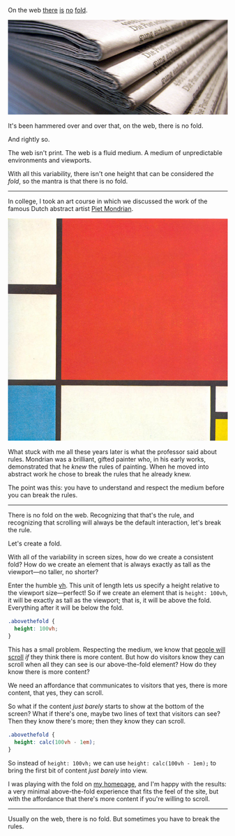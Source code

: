 On the web [there][f1] [is][f2] [no][f3] [fold][f4].

![Newspapers have a fold. The web does not.](images/above-the-fold/fold.jpg "Stacked newspapers")

It's been hammered over and over that, on the web, there is no fold.

And rightly so.

The web isn't print. The web is a fluid medium. A medium of unpredictable
environments and viewports.

With all this variability, there isn't one height that can be considered _the
fold_, so the mantra is that there is no fold.

---

In college, I took an art course in which we discussed the work of the famous
Dutch abstract artist [Piet Mondrian][piet].

![Piet Mondrian's 'Composition with Red, Blue and Yellow', 1930](images/above-the-fold/composition.jpg "Composition with Red, Blue, and Yellow")

What stuck with me all these years later is what the professor said about
rules. Mondrian was a brilliant, gifted painter who, in his early works,
demonstrated that he _knew_ the rules of painting. When he moved into abstract
work he chose to break the rules that he already knew.

The point was this: you have to understand and respect the medium before you
can break the rules.

---

There is no fold on the web. Recognizing that that's the rule, and recognizing
that scrolling will always be the default interaction, let's break the rule.

Let's create a fold.

With all of the variability in screen sizes, how do we create a consistent
fold? How do we create an element that is always exactly as tall as the
viewport—no taller, no shorter?

Enter the humble [vh][vh]. This unit of length lets us specify a height
relative to the viewport size—perfect! So if we create an element that is
`height: 100vh`, it will be exactly as tall as the viewport; that is, it will
be above the fold. Everything after it will be below the fold.

```css
.abovethefold {
  height: 100vh;
}
```

This has a small problem. Respecting the medium, we know that [people will
scroll][scrolling] _if_ they think there is more content. But how do visitors
know they can scroll when all they can see is our above-the-fold element? How
do they know there is more content?

We need an affordance that communicates to visitors that yes, there is more
content, that yes, they can scroll.

So what if the content _just barely_ starts to show at the bottom of the
screen? What if there's one, maybe two lines of text that visitors can see?
Then they know there's more; then they know they can scroll.

```css
.abovethefold {
  height: calc(100vh - 1em);
}
```

So instead of `height: 100vh;` we can use `height: calc(100vh - 1em);` to
bring the first bit of content _just barely_ into view.

I was playing with the fold on [my homepage](/), and I'm happy with the
results: a very minimal above-the-fold experience that fits the feel of the
site, but with the affordance that there's more content if you're willing to
scroll.

---

Usually on the web, there is no fold. But sometimes you have to break the
rules.

[f1]: http://thereisnopagefold.com/
[f2]: https://blog.kissmetrics.com/why-the-fold-is-a-myth/
[f3]: http://www.hyperarts.com/blog/there-is-no-fold-in-web-design/
[f4]: http://thereisnofold.tumblr.com/

[piet]: http://en.m.wikipedia.org/wiki/Piet_Mondrian
[vh]: https://developer.mozilla.org/en-US/docs/Web/CSS/length#Viewport-percentage_lengths
[scrolling]: http://www.hugeinc.com/ideas/perspective/everybody-scrolls
